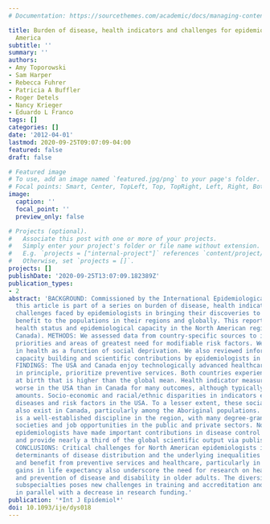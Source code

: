 ```yaml
---
# Documentation: https://sourcethemes.com/academic/docs/managing-content/

title: Burden of disease, health indicators and challenges for epidemiology in North
  America
subtitle: ''
summary: ''
authors:
- Amy Toporowski
- Sam Harper
- Rebecca Fuhrer
- Patricia A Buffler
- Roger Detels
- Nancy Krieger
- Eduardo L Franco
tags: []
categories: []
date: '2012-04-01'
lastmod: 2020-09-25T09:07:09-04:00
featured: false
draft: false

# Featured image
# To use, add an image named `featured.jpg/png` to your page's folder.
# Focal points: Smart, Center, TopLeft, Top, TopRight, Left, Right, BottomLeft, Bottom, BottomRight.
image:
  caption: ''
  focal_point: ''
  preview_only: false

# Projects (optional).
#   Associate this post with one or more of your projects.
#   Simply enter your project's folder or file name without extension.
#   E.g. `projects = ["internal-project"]` references `content/project/deep-learning/index.md`.
#   Otherwise, set `projects = []`.
projects: []
publishDate: '2020-09-25T13:07:09.182389Z'
publication_types:
- 2
abstract: 'BACKGROUND: Commissioned by the International Epidemiological Association,
  this article is part of a series on burden of disease, health indicators and the
  challenges faced by epidemiologists in bringing their discoveries to provide equitable
  benefit to the populations in their regions and globally. This report covers the
  health status and epidemiological capacity in the North American region (USA and
  Canada). METHODS: We assessed data from country-specific sources to identify health
  priorities and areas of greatest need for modifiable risk factors. We examined inequalities
  in health as a function of social deprivation. We also reviewed information on epidemiological
  capacity building and scientific contributions by epidemiologists in the region.
  FINDINGS: The USA and Canada enjoy technologically advanced healthcare systems that,
  in principle, prioritize preventive services. Both countries experience a life expectancy
  at birth that is higher than the global mean. Health indicator measures are consistently
  worse in the USA than in Canada for many outcomes, although typically by only marginal
  amounts. Socio-economic and racial/ethnic disparities in indicators exist for many
  diseases and risk factors in the USA. To a lesser extent, these social inequalities
  also exist in Canada, particularly among the Aboriginal populations. Epidemiology
  is a well-established discipline in the region, with many degree-granting schools,
  societies and job opportunities in the public and private sectors. North American
  epidemiologists have made important contributions in disease control and prevention
  and provide nearly a third of the global scientific output via published papers.
  CONCLUSIONS: Critical challenges for North American epidemiologists include social
  determinants of disease distribution and the underlying inequalities in access to
  and benefit from preventive services and healthcare, particularly in the USA. The
  gains in life expectancy also underscore the need for research on health promotion
  and prevention of disease and disability in older adults. The diversity in epidemiological
  subspecialties poses new challenges in training and accreditation and has occurred
  in parallel with a decrease in research funding.'
publication: '*Int J Epidemiol*'
doi: 10.1093/ije/dys018
---
```

